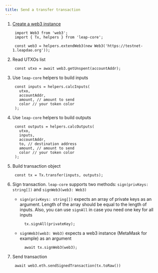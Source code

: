 ```yaml
---
title: Send a transfer transaction
---
```


1. [Create a web3 instance](use-web3.md)

        import Web3 from 'web3';
        import { Tx, helpers } from 'leap-core';

        const web3 = helpers.extendWeb3(new Web3('https://testnet-1.leapdao.org'));

2. Read UTXOs list

        const utxo = await web3.getUnspent(accountAddr);

3. Use `leap-core` helpers to build inputs

        const inputs = helpers.calcInputs(
          utxo,
          accountAddr,
          amount, // amount to send
          color // your token color
        );

4. Use `leap-core` helpers to build outputs

        const outputs = helpers.calcOutputs(
          utxo,
          inputs,
          accountAddr,
          to, // destination address
          amount, // amount to send
          color // your token color
        );

5. Build transaction object

        const tx = Tx.transfer(inputs, outputs);

6. Sign transaction. `leap-core` supports two methods: `sign(privKeys: string[])` and `signWeb3(web3: Web3)`

    - `sign(privKeys: string[])` expects an array of private keys as an argument. Length of the array should be equal to the length of inputs. Also, you can use `signAll` in case you need one key for all inputs

            tx.signAll(privateKey);

    - `signWeb3(web3: Web3)` expects a web3 instance (MetaMask for example) as an argument

            await tx.signWeb3(web3);

7. Send transaction

        await web3.eth.sendSignedTransaction(tx.toRaw())
